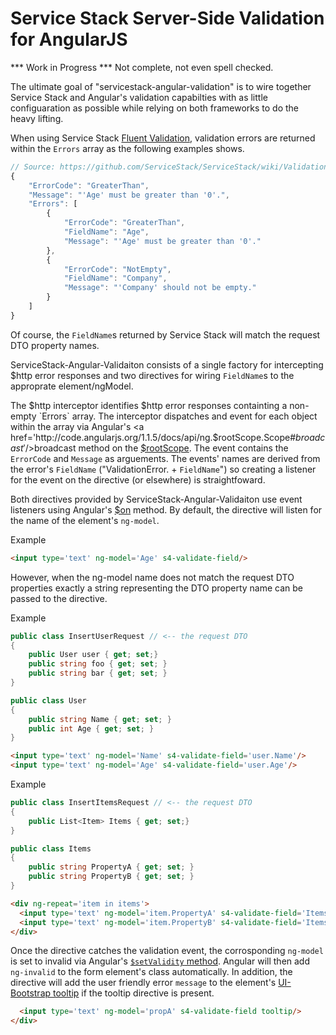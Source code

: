 Service Stack Server-Side Validation for AngularJS 
===============================


*** Work in Progress *** Not complete, not even spell checked.

The ultimate goal of "servicestack-angular-validation" is to wire together Service Stack and Angular's validation capabilties with as little configuaration as possible while relying on both frameworks to do the heavy lifting.


When using Service Stack <a href="https://github.com/ServiceStack/ServiceStack/wiki/Validation#fluentvalidation-for-request-dtos">Fluent Validation</a>, validation errors are returned within the `Errors` array as the following examples shows.  

```javascript
// Source: https://github.com/ServiceStack/ServiceStack/wiki/Validation#fluentvalidation-for-request-dtos
{
    "ErrorCode": "GreaterThan",
    "Message": "'Age' must be greater than '0'.",
    "Errors": [
        {
            "ErrorCode": "GreaterThan",
            "FieldName": "Age",
            "Message": "'Age' must be greater than '0'."
        },
        {
            "ErrorCode": "NotEmpty",
            "FieldName": "Company",
            "Message": "'Company' should not be empty."
        }
    ]
}
```

Of course, the `FieldName`s returned by Service Stack will match the request DTO property names.

ServiceStack-Angular-Validaiton consists of a single factory for intercepting $http error responses and two directives for wiring `FieldName`s to the approprate element/ngModel.

The $http interceptor identifies $http error responses containting a non-empty `Errors` array. The interceptor dispatches and event for each object within the array via Angular's <a href='http://code.angularjs.org/1.1.5/docs/api/ng.$rootScope.Scope#$broadcast'/>$broadcast method</a> on the <a href="http://docs.angularjs.org/api/ng.$rootScope"/>$rootScope</a>. The event contains the `ErrorCode` and `Message` as arguements. The events' names are derived from the error's `FieldName` ("ValidationError. + `FieldName`") so creating a listener for the event on the directive (or elsewhere) is straightfoward. 


Both directives provided by ServiceStack-Angular-Validaiton use event listeners using Angular's <a href="http://code.angularjs.org/1.1.5/docs/api/ng.$rootScope.Scope#$on"/>$on</a> method. By default, the directive will listen for the name of the element's `ng-model`. 

Example
```html
<input type='text' ng-model='Age' s4-validate-field/>
```

However, when the ng-model name does not match the request DTO properties exactly a string representing the DTO property name can be passed to the directive.

Example
```c#
public class InsertUserRequest // <-- the request DTO 
{
    public User user { get; set;}
    public string foo { get; set; }
    public string bar { get; set; }
}

public class User
{
    public string Name { get; set; }
    public int Age { get; set; }
}
```

```html
<input type='text' ng-model='Name' s4-validate-field='user.Name'/>
<input type='text' ng-model='Age' s4-validate-field='user.Age'/>
```

Example
```c#
public class InsertItemsRequest // <-- the request DTO 
{
    public List<Item> Items { get; set;}
}

public class Items
{
    public string PropertyA { get; set; }
    public string PropertyB { get; set; }
}

```

```html
<div ng-repeat='item in items'>
  <input type='text' ng-model='item.PropertyA' s4-validate-field='Items[{{$index}}].PropertyA'/>
  <input type='text' ng-model='item.PropertyB' s4-validate-field='Items[{{$index}}].PropertyB'/>
</div>
```

Once the directive catches the validation event, the corrosponding `ng-model` is set to invalid via Angular's <a href="http://docs.angularjs.org/api/ng.directive:ngModel.NgModelController#$setValidity"/> `$setValidity` method</a>. Angular will then add `ng-invalid` to the form element's class automatically. In addition, the directive will add the user friendly error `message` to the element's <a href="http://angular-ui.github.io/bootstrap/"/>UI-Bootstrap tooltip</a> if the tooltip directive is present.

```html
  <input type='text' ng-model='propA' s4-validate-field tooltip/>
</div>
```









